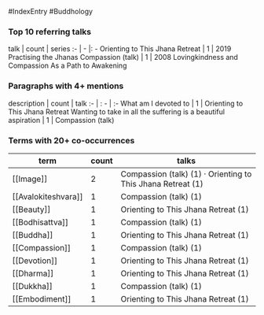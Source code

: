 #IndexEntry #Buddhology

### Top 10 referring talks
talk | count | series
:- | - |: -
<a data-href="Orienting to This Jhana Retreat" class="internal-link">Orienting to This Jhana Retreat</a> | 1 | <a data-href="2019 Practising the Jhanas" class="internal-link">2019 Practising the Jhanas</a>
<a data-href="Compassion (talk)" class="internal-link">Compassion (talk)</a> | 1 | <a data-href="2008 Lovingkindness and Compassion As a Path to Awakening" class="internal-link">2008 Lovingkindness and Compassion As a Path to Awakening</a>

### Paragraphs with 4+ mentions
description | count | talk
:- | : - | :-
<a aria-label-position="top" aria-label="Orienting to This Jhana Retreat > What am I devoted to" data-href="Orienting to This Jhana Retreat#What am I devoted to" class="internal-link">What am I devoted to</a> | 1 | <a data-href="Orienting to This Jhana Retreat" class="internal-link">Orienting to This Jhana Retreat</a>
<a aria-label-position="top" aria-label="Compassion (talk) > Wanting to take in all the suffering is a beautiful aspiration" data-href="Compassion (talk)#Wanting to take in all the suffering is a beautiful aspiration" class="internal-link">Wanting to take in all the suffering is a beautiful aspiration</a> | 1 | <a data-href="Compassion (talk)" class="internal-link">Compassion (talk)</a>

### Terms with 20+ co-occurrences
term | count | talks
-|-|-
[[Image]] | 2 | <span class="counts"><a data-href="Compassion (talk)" class="internal-link">Compassion (talk)</a> (1) · <a data-href="Orienting to This Jhana Retreat" class="internal-link">Orienting to This Jhana Retreat</a> (1)</span> 
[[Avalokiteshvara]] | 1 | <span class="counts"><a data-href="Compassion (talk)" class="internal-link">Compassion (talk)</a> (1)</span> 
[[Beauty]] | 1 | <span class="counts"><a data-href="Orienting to This Jhana Retreat" class="internal-link">Orienting to This Jhana Retreat</a> (1)</span> 
[[Bodhisattva]] | 1 | <span class="counts"><a data-href="Compassion (talk)" class="internal-link">Compassion (talk)</a> (1)</span> 
[[Buddha]] | 1 | <span class="counts"><a data-href="Orienting to This Jhana Retreat" class="internal-link">Orienting to This Jhana Retreat</a> (1)</span> 
[[Compassion]] | 1 | <span class="counts"><a data-href="Compassion (talk)" class="internal-link">Compassion (talk)</a> (1)</span> 
[[Devotion]] | 1 | <span class="counts"><a data-href="Orienting to This Jhana Retreat" class="internal-link">Orienting to This Jhana Retreat</a> (1)</span> 
[[Dharma]] | 1 | <span class="counts"><a data-href="Orienting to This Jhana Retreat" class="internal-link">Orienting to This Jhana Retreat</a> (1)</span> 
[[Dukkha]] | 1 | <span class="counts"><a data-href="Compassion (talk)" class="internal-link">Compassion (talk)</a> (1)</span> 
[[Embodiment]] | 1 | <span class="counts"><a data-href="Orienting to This Jhana Retreat" class="internal-link">Orienting to This Jhana Retreat</a> (1)</span> 

